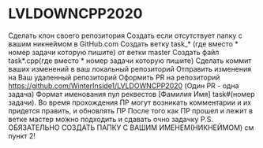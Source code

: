 # LVLDOWNCPP2020
Сделать клон своего репозитория
Создать если отсутствует папку с вашим никнеймом в GitHub.com
Создать ветку task_* (где вместо * номер задачи которую пишите) от ветки master
Создать файл task*.cpp(где вместо * номер задачи которую пишите)
Сделать коммит ваших изменений в ваш локальный репозиторий
Отправить изменения на Ваш удаленный репозиторий
Оформить PR на репозиторий https://github.com/WinterInside1/LVLDOWNCPP2020 (Один PR - одна задача) Формат именования пул реквестов [Фамилия Имя] task#(номер задачи).
Во время прохождения ПР могут возникать комментарии и их придется править, и обновлять ПР
После того как ПР прошел и лежит в ветке мастер можно подходить и сдавать очно задачку
P.S. ОБЯЗАТЕЛЬНО СОЗДАТЬ ПАПКУ С ВАШИМ ИМЕНЕМ(НИКНЕЙМОМ) см пункт 2!

